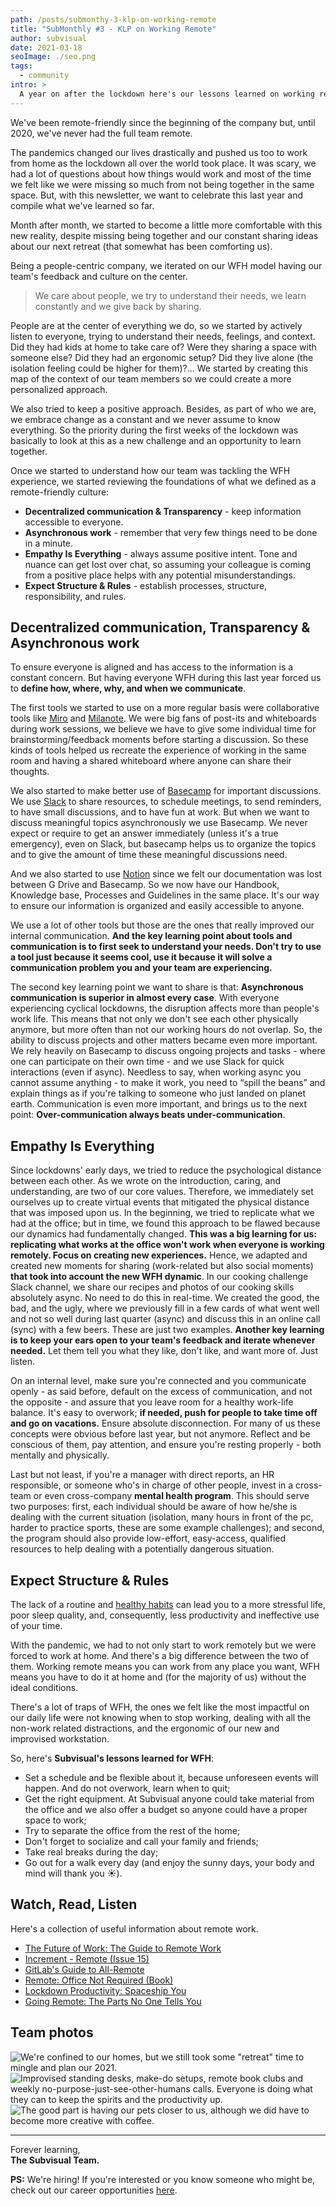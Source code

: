 ```yaml
---
path: /posts/submonthy-3-klp-on-working-remote
title: "SubMonthly #3 - KLP on Working Remote"
author: subvisual
date: 2021-03-18
seoImage: ./seo.png
tags:
  - community
intro: >
  A year on after the lockdown here's our lessons learned on working remotely.
---
```


We've been remote-friendly since the beginning of the company but, until 2020,
we've never had the full team remote. 

The pandemics changed our lives drastically and pushed us too to work from home
as the lockdown all over the world took place. It was scary, we had a lot of
questions about how things would work and most of the time we felt like we were
missing so much from not being together in the same space. But, with this
newsletter, we want to celebrate this last year and compile what we've learned
so far. 

Month after month, we started to become a little more comfortable with this new
reality, despite missing being together and our constant sharing ideas about
our next retreat (that somewhat has been comforting us).

Being a people-centric company, we iterated on our WFH model having our team's
feedback and culture on the center.

> We care about people, we try to understand their needs, we learn constantly
> and we give back by sharing.

People are at the center of everything we do, so we started by actively listen
to everyone, trying to understand their needs, feelings, and context. Did they
had kids at home to take care of? Were they sharing a space with someone else?
Did they had an ergonomic setup? Did they live alone (the isolation feeling
could be higher for them)?... We started by creating this map of the context of
our team members so we could create a more personalized approach. 

We also tried to keep a positive approach. Besides, as part of who we are, we
embrace change as a constant and we never assume to know everything. So the
priority during the first weeks of the lockdown was basically to look at this
as a new challenge and an opportunity to learn together.

Once we started to understand how our team was tackling the WFH experience, we
started reviewing the foundations of what we defined as a remote-friendly
culture:

- **Decentralized communication & Transparency** - keep information accessible
  to everyone.
- **Asynchronous work** - remember that very few things need to be done in a
  minute.
- **Empathy Is Everything** - always assume positive intent. Tone and nuance
  can get lost over chat, so assuming your colleague is coming from a positive
  place helps with any potential misunderstandings.
- **Expect Structure & Rules** - establish processes, structure,
  responsibility, and rules.


## Decentralized communication, Transparency & Asynchronous work

To ensure everyone is aligned and has access to the information is a constant
concern. But having everyone WFH during this last year forced us to **define
how, where, why, and when we communicate**.

The first tools we started to use on a more regular basis were collaborative
tools like [Miro] and [Milanote]. We were big fans of post-its and whiteboards
during work sessions, we believe we have to give some individual time for
brainstorming/feedback moments before starting a discussion. So these kinds of
tools helped us recreate the experience of working in the same room and having
a shared whiteboard where anyone can share their thoughts.

We also started to make better use of [Basecamp] for important discussions. We
use [Slack] to share resources, to schedule meetings, to send reminders, to
have small discussions, and to have fun at work. But when we want to discuss
meaningful topics asynchronously we use Basecamp. We never expect or require to
get an answer immediately (unless it's a true emergency), even on Slack, but
basecamp helps us to organize the topics and to give the amount of time these
meaningful discussions need.

And we also started to use [Notion] since we felt our documentation was lost
between G Drive and Basecamp. So we now have our Handbook, Knowledge base,
Processes and Guidelines in the same place. It's our way to ensure our
information is organized and easily accessible to anyone.

We use a lot of other tools but those are the ones that really improved our
internal communication. **And the key learning point about tools and
communication is to first seek to understand your needs. Don't try to use a
tool just because it seems cool, use it because it will solve a communication
problem you and your team are experiencing.**

The second key learning point we want to share is that: **Asynchronous
communication is superior in almost every case**. With everyone experiencing
cyclical lockdowns, the disruption affects more than people's work life. This
means that not only we don't see each other physically anymore, but more often
than not our working hours do not overlap. So, the ability to discuss projects
and other matters became even more important. We rely heavily on Basecamp to
discuss ongoing projects and tasks - where one can participate on their own
time - and we use Slack for quick interactions (even if async). Needless to
say, when working async you cannot assume anything - to make it work, you need
to “spill the beans” and explain things as if you're talking to someone who
just landed on planet earth. Communication is even more important, and brings
us to the next point: **Over-communication always beats under-communication**.


## Empathy Is Everything

Since lockdowns' early days, we tried to reduce the psychological distance
between each other. As we wrote on the introduction, caring, and understanding,
are two of our core values. Therefore, we immediately set ourselves up to
create virtual events that mitigated the physical distance that was imposed
upon us. In the beginning, we tried to replicate what we had at the office; but
in time, we found this approach to be flawed because our dynamics had
fundamentally changed. **This was a big learning for us: replicating what works
at the office won't work when everyone is working remotely. Focus on creating
new experiences.** Hence, we adapted and created new moments for sharing
(work-related but also social moments) **that took into account the new WFH
dynamic**. In our cooking challenge Slack channel, we share our recipes and
photos of our cooking skills absolutely async. No need to do this in real-time.
We created the good, the bad, and the ugly, where we previously fill in a few
cards of what went well and not so well during last quarter (async) and discuss
this in an online call (sync) with a few beers. These are just two examples.
**Another key learning is to keep your ears open to your team's feedback and
iterate whenever needed.** Let them tell you what they like, don't like, and
want more of. Just listen. 

On an internal level, make sure you're connected and you communicate openly -
as said before, default on the excess of communication, and not the opposite -
and assure that you leave room for a healthy work-life balance. It's easy to
overwork; **if needed, push for people to take time off and go on vacations.**
Ensure absolute disconnection. For many of us these concepts were obvious
before last year, but not anymore. Reflect and be conscious of them, pay
attention, and ensure you're resting properly - both mentally and physically.  

Last but not least, if you're a manager with direct reports, an HR responsible,
or someone who's in charge of other people, invest in a cross-team or even
cross-company **mental health program**. This should serve two purposes: first,
each individual should be aware of how he/she is dealing with the current
situation (isolation, many hours in front of the pc, harder to practice sports,
these are some example challenges); and second, the program should also provide
low-effort, easy-access, qualified resources to help dealing with a potentially
dangerous situation. 


## Expect Structure & Rules

The lack of a routine and [healthy habits] can lead you to a more stressful life,
poor sleep quality, and, consequently, less productivity and ineffective use of
your time.

With the pandemic, we had to not only start to work remotely but we were forced
to work at home. And there's a big difference between the two of them. Working
remote means you can work from any place you want, WFH means you have to do it
at home and (for the majority of us) without the ideal conditions.

There's a lot of traps of WFH, the ones we felt like the most impactful on our
daily life were not knowing when to stop working, dealing with all the non-work
related distractions, and the ergonomic of our new and improvised workstation.

So, here's **Subvisual's lessons learned for WFH**:

- Set a schedule and be flexible about it, because unforeseen events will
  happen. And do not overwork, learn when to quit; 
- Get the right equipment. At Subvisual anyone could take material from the
  office and we also offer a budget so anyone could have a proper space to
  work;
- Try to separate the office from the rest of the home;
- Don't forget to socialize and call your family and friends;
- Take real breaks during the day;
- Go out for a walk every day (and enjoy the sunny days, your body and mind
  will thank you ☀️).


## Watch, Read, Listen

Here's a collection of useful information about remote work.

- [The Future of Work: The Guide to Remote Work](https://twist.com/remote-work-guides/remote-work#introduction)
- [Increment - Remote (Issue 15)](https://increment.com/remote/)
- [GitLab's Guide to All-Remote](https://about.gitlab.com/company/culture/all-remote/guide/)
- [Remote: Office Not Required (Book)](https://www.goodreads.com/book/show/17316682-remote)
- [Lockdown Productivity: Spaceship You](https://www.youtube.com/watch?v=snAhsXyO3Ck)
- [Going Remote: The Parts No One Tells You](https://subvisual.com/blog/posts/going-remote/)


## Team photos

![We're confined to our homes, but we still took some "retreat" time to mingle
and plan our 2021.](./autumn-retreat.jpg)
![Improvised standing desks, make-do setups, remote book clubs and weekly
no-purpose-just-see-other-humans calls. Everyone is doing what they can to
keep the spirits and the productivity up.](./improvise.png)
![The good part is having our pets closer to us, although we did have to become
more creative with coffee.](./pets-and-coffee.png)

---

Forever learning,<br>**The Subvisual Team.**

**PS:** We're hiring! If you're interested or you know someone who might be,
check out our career opportunities [here][jobs].


[Miro]: https://miro.com/
[Milanote]: https://milanote.com/
[Basecamp]: http://basecamp.com/
[Slack]: http://slack.com/
[Notion]: https://www.notion.so/
[healthy habits]: https://subvisual.com/blog/posts/8-habits-to-help-you-through-the-pandemic-times/
[jobs]: https://jobs.subvisual.com/
